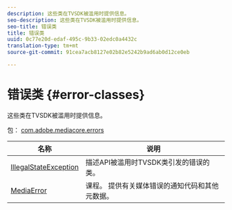 ```yaml
---
description: 这些类在TVSDK被滥用时提供信息。
seo-description: 这些类在TVSDK被滥用时提供信息。
seo-title: 错误类
title: 错误类
uuid: 0c77e20d-edaf-495c-9b33-02edc0a4432c
translation-type: tm+mt
source-git-commit: 91cea7acb8127e02b82e5242b9ad6ab0d12ce0eb

---
```



# 错误类 {#error-classes}

这些类在TVSDK被滥用时提供信息。

包： [com.adobe.mediacore.errors](https://help.adobe.com/en_US/primetime/api/psdk/asdoc-dhls_1.4/com/adobe/mediacore/errors/package-detail.html)

| 名称 | 说明 |
|---|---|
| [IllegalStateException](https://help.adobe.com/en_US/primetime/api/psdk/asdoc-dhls_1.4/com/adobe/mediacore/errors/IllegalStateException.html) | 描述API被滥用时TVSDK类引发的错误的类。 |
| [MediaError](https://help.adobe.com/en_US/primetime/api/psdk/asdoc-dhls_1.4/com/adobe/mediacore/errors/MediaError.html) | 课程。 提供有关媒体错误的通知代码和其他元数据。 |

